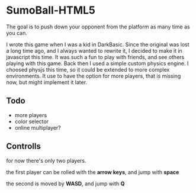 # SumoBall-HTML5

The goal is to push down your opponent from the platform as many time as you can.

I wrote this game when I was a kid in DarkBasic. Since the original was lost a long time ago, and I always wanted to rewrite it, I decided to make it in javascript this time. It was such a fun to play with friends, and see others playing with this game. Back then I used a simple custom physics engine. I choosed physjs this time, so it could be extended to more complex environments. It use to have the option for more players, that is missing now, but might implement it later.

## Todo
 - more players
 - color selector
 - online multiplayer?

## Controlls
for now there's only two players.

the first player can be rolled with the __arrow keys__, and jump with __space__

the second is moved by __WASD__, and jump with __Q__